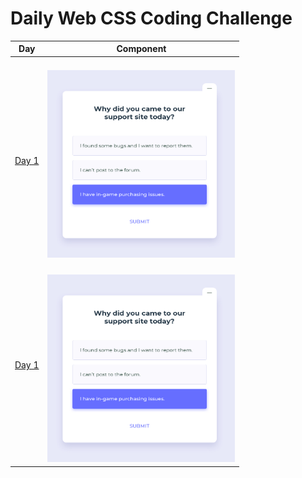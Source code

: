 # Daily Web CSS Coding Challenge

| Day | Component |
| ------------- | ------------- |
| <p align="center">
<a href="./Day1/">Day 1</a></p>  | <img width="300" height="300" src="./Day1/Day1.jpg" />  |
| <p align="center">
<a href="./Day1/">Day 1</a></p>  | <img width="300" height="300" src="./Day1/Day1.jpg" />
